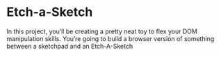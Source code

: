 # Etch-a-Sketch
In this project, you’ll be creating a pretty neat toy to flex your DOM manipulation skills. You’re going to build a browser version of something between a sketchpad and an Etch-A-Sketch

